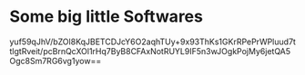 # Some big little Softwares 

yuf59qJhV/bZOl8KqJBETCDJcY6O2aqhTUy+9x93ThKs1GKrRPePrWPluud7ttlgtRveit/pcBrnQcXOl1rHq7ByB8CFAxNotRUYL9IF5n3wJOgkPojMy6jetQA5Ogc8Sm7RG6vg1yow==
